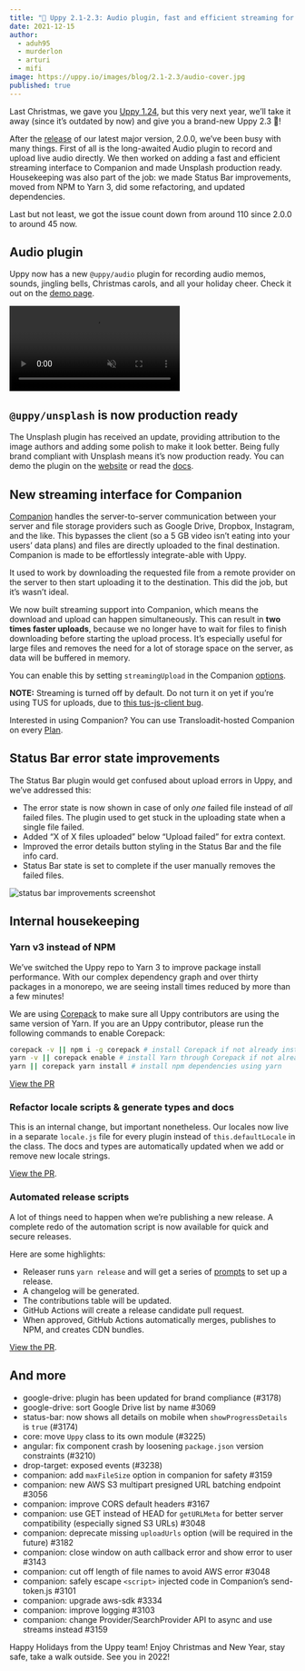 ```yaml
---
title: "🎄 Uppy 2.1-2.3: Audio plugin, fast and efficient streaming for Companion, production-ready Unsplash, and more" 
date: 2021-12-15
author: 
  - aduh95
  - murderlon
  - arturi
  - mifi
image: https://uppy.io/images/blog/2.1-2.3/audio-cover.jpg
published: true
---
```


Last Christmas, we gave you [Uppy 1.24](https://uppy.io/blog/2020/12/1.24/), but this very next year, we’ll take it away (since it’s outdated by now) and give you a brand-new Uppy 2.3 🎁!

After the [release](https://uppy.io/blog/2021/08/2.0/) of our latest major version, 2.0.0, we’ve been busy with many things. First of all is the long-awaited Audio plugin to record and upload live audio directly. We then worked on adding a fast and efficient streaming interface to Companion and made Unsplash production ready. Housekeeping was also part of the job: we made Status Bar improvements, moved from NPM to Yarn 3, did some refactoring, and updated dependencies.

Last but not least, we got the issue count down from around 110 since 2.0.0 to around 45 now.

<!--more-->

## Audio plugin

Uppy now has a new `@uppy/audio` plugin for recording audio memos, sounds, jingling bells, Christmas carols, and all your holiday cheer. Check it out on the [demo page](https://uppy.io/examples/dashboard/).

<video alt="Audio plugin demo" muted autoplay loop>
  <source src="/images/blog/2.1-2.3/audio-demo.mp4" type="video/mp4">
  Your browser does not support the video tag: https://uppy.io/images/blog/2.1-2.3/audio-demo.mp4
</video>

## `@uppy/unsplash` is now production ready

The Unsplash plugin has received an update, providing attribution to the image authors and adding some polish to make it look better. Being fully brand compliant with Unsplash means it’s now production ready. You can demo the plugin on the [website](https://uppy.io/examples/dashboard) or read the [docs](https://uppy.io/docs/unsplash/).

## New streaming interface for Companion

[Companion][companion] handles the server-to-server communication between your server and file storage providers such as Google Drive, Dropbox, Instagram, and the like. This bypasses the client (so a 5 GB video isn’t eating into your users’ data plans) and files are directly uploaded to the final destination. Companion is made to be effortlessly integrate-able with Uppy.

It used to work by downloading the requested file from a remote provider on the server to then start uploading it to the destination. This did the job, but it’s wasn’t ideal.

We now built streaming support into Companion, which means the download and upload can happen simultaneously. This can result in **two times faster uploads**, because we no longer have to wait for files to finish downloading before starting the upload process. It’s especially useful for large files and removes the need for a lot of storage space on the server, as data will be buffered in memory.

You can enable this by setting `streamingUpload` in the Companion [options](https://uppy.io/docs/companion/#Options).

**NOTE:** Streaming is turned off by default. Do not turn it on yet if you’re using TUS for uploads, due to [this tus-js-client bug](https://github.com/tus/tus-js-client/issues/275).

Interested in using Companion? You can use Transloadit-hosted Companion on every [Plan](https://transloadit.com/pricing/).

## Status Bar error state improvements

The Status Bar plugin would get confused about upload errors in Uppy, and we’ve addressed this:

* The error state is now shown in case of only _one_ failed file instead of _all_ failed files. The plugin used to get stuck in the uploading state when a single file failed.
* Added “X of X files uploaded” below “Upload failed” for extra context.
* Improved the error details button styling in the Status Bar and the file info card.
* Status Bar state is set to complete if the user manually removes the failed files.

![status bar improvements screenshot](/images/blog/2.1-2.3/status-bar-improvements.jpg)

## Internal housekeeping

### Yarn v3 instead of NPM

We’ve switched the Uppy repo to Yarn 3 to improve package install performance. With our complex dependency graph and over thirty packages in a monorepo, we are seeing install times reduced by more than a few minutes!

We are using [Corepack](https://github.com/nodejs/corepack) to make sure all Uppy contributors are using the same version of Yarn. If you are an Uppy contributor, please run the following commands to enable Corepack:

```sh
corepack -v || npm i -g corepack # install Corepack if not already installed
yarn -v || corepack enable # install Yarn through Corepack if not already installed
yarn || corepack yarn install # install npm dependencies using yarn
```

[View the PR](https://github.com/transloadit/uppy/pull/3237)

### Refactor locale scripts & generate types and docs

This is an internal change, but important nonetheless. Our locales now live in a separate `locale.js` file for every plugin instead of `this.defaultLocale` in the class. The docs and types are automatically updated when we add or remove new locale strings.

[View the PR](https://github.com/transloadit/uppy/pull/3276).

### Automated release scripts

A lot of things need to happen when we’re publishing a new release. A complete redo of the automation script is now available for quick and secure releases.

Here are some highlights:

* Releaser runs `yarn release` and will get a series of [prompts](https://github.com/terkelg/prompts) to set up a release.
* A changelog will be generated.
* The contributions table will be updated.
* GitHub Actions will create a release candidate pull request.
* When approved, GitHub Actions automatically merges, publishes to NPM, and creates CDN bundles.

[View the PR](https://github.com/transloadit/uppy/pull/3304).

## And more

* google-drive: plugin has been updated for brand compliance (#3178)
* google-drive: sort Google Drive list by name #3069
* status-bar: now shows all details on mobile when `showProgressDetails` is `true` (#3174)
* core: move `Uppy` class to its own module (#3225)
* angular: fix component crash by loosening `package.json` version constraints (#3210)
* drop-target: exposed events (#3238)
* companion: add `maxFileSize` option in companion for safety #3159
* companion: new AWS S3 multipart presigned URL batching endpoint #3056
* companion: improve CORS default headers #3167
* companion: use GET instead of HEAD for `getURLMeta` for better server compatibility (especially signed S3 URLs) #3048
* companion: deprecate missing `uploadUrls` option (will be required in the future) #3182
* companion: close window on auth callback error and show error to user #3143
* companion: cut off length of file names to avoid AWS error #3048
* companion: safely escape `<script>` injected code in Companion’s send-token.js #3101
* companion: upgrade aws-sdk #3334
* companion: improve logging #3103
* companion: change Provider/SearchProvider API to async and use streams instead #3159

Happy Holidays from the Uppy team! Enjoy Christmas and New Year, stay safe, take a walk outside. See you in 2022!

<!-- definitions -->

[companion]: https://uppy.io/docs/companion/
